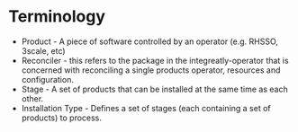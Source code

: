 # Terminology
- Product - A piece of software controlled by an operator (e.g. RHSSO, 3scale, etc)
- Reconciler - this refers to the package in the integreatly-operator that is concerned with reconciling a single 
products operator, resources and configuration.
- Stage - A set of products that can be installed at the same time as each other.
- Installation Type - Defines a set of stages (each containing a set of products) to process.